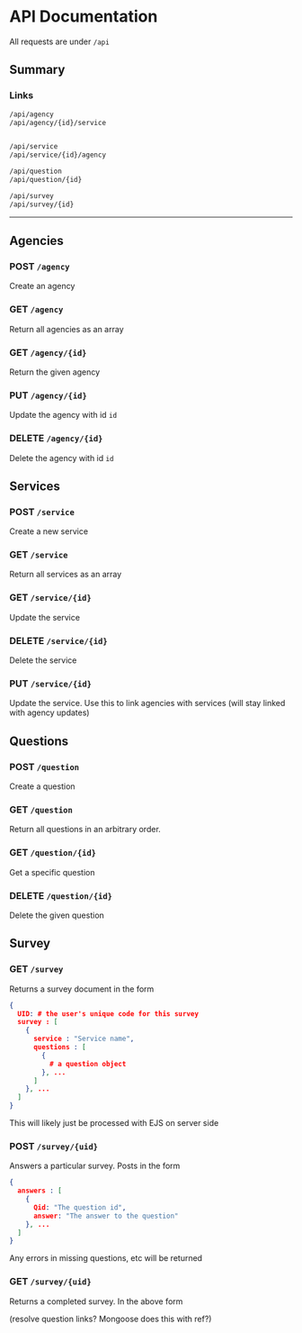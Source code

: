 # API Documentation

All requests are under `/api`

## Summary

### Links

````txt
/api/agency
/api/agency/{id}/service


/api/service
/api/service/{id}/agency

/api/question
/api/question/{id}

/api/survey
/api/survey/{id}
````

---------------

## Agencies

### POST `/agency`

Create an agency

### GET `/agency`

Return all agencies as an array

### GET `/agency/{id}`

Return the given agency

### PUT `/agency/{id}`

Update the agency with id `id`

### DELETE `/agency/{id}`

Delete the agency with id `id`


## Services

### POST `/service`

Create a new service

### GET `/service`

Return all services as an array

### GET `/service/{id}`

Update the service

### DELETE `/service/{id}`

Delete the service

### PUT `/service/{id}`

Update the service. Use this to link agencies with services
(will stay linked with agency updates)

## Questions

### POST `/question`

Create a question

### GET `/question`

Return all questions in an arbitrary order.

### GET `/question/{id}`

Get a specific question

### DELETE `/question/{id}`

Delete the given question

## Survey

### GET `/survey`

Returns a survey document in the form

````JSON
{
  UID: # the user's unique code for this survey
  survey : [
    {
      service : "Service name",
      questions : [
        {
          # a question object
        }, ...
      ]
    }, ...
  ]
}
````

This will likely just be processed with EJS on server side


### POST `/survey/{uid}`

Answers a particular survey. Posts in the form

````JSON
{
  answers : [
    {
      Qid: "The question id",
      answer: "The answer to the question"
    }, ...
  ]
}
````

Any errors in missing questions, etc will be returned

### GET `/survey/{uid}`

Returns a completed survey. In the above form

(resolve question links? Mongoose does this with ref?)
